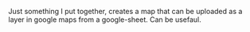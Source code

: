 Just something I put together, creates a map that can be uploaded as a layer in google maps from a google-sheet. Can be usefaul.
